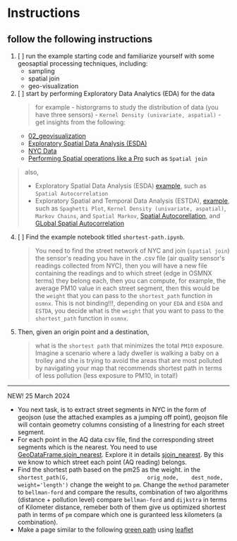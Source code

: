 # Instructions
## follow the following instructions
1. [ ] run the example starting code and familiarize yourself with some geosaptial processing techniques, including:
    - sampling
    - spatial join
    - geo-visualization
3. [ ] start by performing Exploratory Data Analytics (EDA) for the data
    > for example
        - historgrams to study the distribution of data (you have three sensors)
        - ```Kernel Density (univariate, aspatial)```
        - get insights from the following:
    - [02_geovisualization](https://darribas.org/gds_scipy16/ipynb_md/02_geovisualization.html)
    - [Exploratory Spatial Data Analysis (ESDA)](https://darribas.org/gds_scipy16/ipynb_md/04_esda.html)
    - [NYC Data](https://github.com/PacktPublishing/Geospatial-Data-Science-Quick-Start-Guide/blob/master/Chapter02/NYC%20Data.ipynb)
    - [Performing Spatial operations like a Pro](https://github.com/PacktPublishing/Geospatial-Data-Science-Quick-Start-Guide/blob/master/Chapter03/Chapter3.ipynb) such as ```Spatial join```
> also,
> - Exploratory Spatial Data Analysis (ESDA) [example](https://darribas.org/gds_scipy16/ipynb_md/04_esda.html), such as ```Spatial Autocorrelation```
> - Exploratory Spatial and Temporal Data Analysis (ESTDA), [example](https://darribas.org/gds_scipy16/ipynb_md/05_spatial_dynamics.html), such as ```Spaghetti Plot```, ```Kernel Density (univariate, aspatial)```, ```Markov Chains```, and ```Spatial Markov```, [Spatial Autocorellation](https://github.com/PacktPublishing/Geospatial-Data-Science-Quick-Start-Guide/blob/master/Chapter04/Chapter4.ipynb), and [GLobal Spatial Autocorrelation](https://github.com/PacktPublishing/Geospatial-Data-Science-Quick-Start-Guide/blob/master/Chapter04/Chapter4.ipynb)
4. [ ] Find the example notebook titled ```shortest-path.ipynb```. 
    > You need to find the street network of NYC and join (```spatial join```) the sensor's reading you have in the .csv file (air quality sensor's readings collected from NYC), then you will have a new file containing the readings and to which street (edge in OSMNX terms) they belong each, then you can compute, for example, the average PM10 value in each street segment, then this would be the ```weight``` that you can pass to the ```shortest_path``` function in ```osmnx```. This is not binding!!!, depending on your ```EDA``` and ```ESDA``` and ```ESTDA```, you decide what is the ```weight``` that you want to pass to the ```shortest_path``` function in ```osmnx```. 
5. Then, given an origin point and a destination, 
    > what is the ```shortest path``` that minimizes the total ```PM10``` exposure. Imagine a scenario where a lady dweller is walking a baby on a trolley and she is trying to avoid the areas that are most polluted by navigating your map that recommends shortest path in terms of less pollution (less exposure to PM10, in total!)
------------------------

NEW! 25 March 2024

- You next task, is to extract street segments in NYC in the form of geojson (use the attached examples as a jumping off point), geojson file  will contain geometry columns consisting of a linestring for each street segment. 
- For each point in the AQ data csv file, find the corresponding street segments which is the nearest. You need to use [GeoDataFrame.sjoin_nearest](https://geopandas.org/en/stable/docs/user_guide/mergingdata.html). Explore it in details [sjoin_nearest](https://geopandas.org/en/stable/docs/reference/api/geopandas.GeoDataFrame.sjoin_nearest.html#geopandas.GeoDataFrame.sjoin_nearest). By this we know to which street each point (AQ reading) belongs. 
- Find the shortest path based on the pm25 as the weight. in the ```shortest_path(G,                         orig_node,    dest_node,        weight='length')``` change the weight to ```pm```. Change the ```method``` parameter to ```bellman-ford``` and compare the results, combination of two algorithms (distance + pollution level) compare ```bellman-ford``` and ```dijkstra``` in terms of Kilometer distance, remeber both of them give us optimized shortest path in terms of ```pm``` compare which one is guranteed less kilometers (a combination).
- Make a page similar to the following [green path](https://green-paths.web.app/) using [leaflet](https://leafletjs.com/)